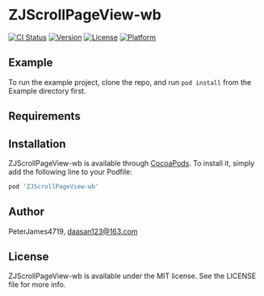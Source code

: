 # ZJScrollPageView-wb

[![CI Status](https://img.shields.io/travis/PeterJames4719/ZJScrollPageView-wb.svg?style=flat)](https://travis-ci.org/PeterJames4719/ZJScrollPageView-wb)
[![Version](https://img.shields.io/cocoapods/v/ZJScrollPageView-wb.svg?style=flat)](https://cocoapods.org/pods/ZJScrollPageView-wb)
[![License](https://img.shields.io/cocoapods/l/ZJScrollPageView-wb.svg?style=flat)](https://cocoapods.org/pods/ZJScrollPageView-wb)
[![Platform](https://img.shields.io/cocoapods/p/ZJScrollPageView-wb.svg?style=flat)](https://cocoapods.org/pods/ZJScrollPageView-wb)

## Example

To run the example project, clone the repo, and run `pod install` from the Example directory first.

## Requirements

## Installation

ZJScrollPageView-wb is available through [CocoaPods](https://cocoapods.org). To install
it, simply add the following line to your Podfile:

```ruby
pod 'ZJScrollPageView-wb'
```

## Author

PeterJames4719, daasan123@163.com

## License

ZJScrollPageView-wb is available under the MIT license. See the LICENSE file for more info.
